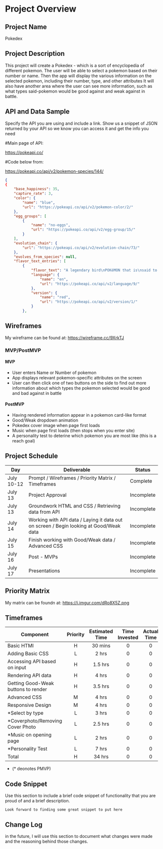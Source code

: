 # Project Overview

## Project Name

Pokedex

## Project Description

This project will create a Pokedex - which is a sort of encyclopedia of different pokemon. The user will be able to select a pokemon based on their number or name.  Then the app will display the various information on the selected pokemon, including their number, type, and other attributes  It will also have another area where the user can see more information, such as what types said-pokemon would be good against and weak against in battle.

## API and Data Sample

Specify the API you are using and include a link. Show us a snippet of JSON returned by your API so we know you can access it and get the info you need

#Main page of API:

https://pokeapi.co/

#Code below from:

https://pokeapi.co/api/v2/pokemon-species/144/

```json
{
{
    "base_happiness": 35,
    "capture_rate": 3,
    "color": {
        "name": "blue",
        "url": "https://pokeapi.co/api/v2/pokemon-color/2/"
    },
    "egg_groups": [
        {
            "name": "no-eggs",
            "url": "https://pokeapi.co/api/v2/egg-group/15/"
        }
    ],
    "evolution_chain": {
        "url": "https://pokeapi.co/api/v2/evolution-chain/73/"
    },
    "evolves_from_species": null,
    "flavor_text_entries": [
        {
            "flavor_text": "A legendary bird\nPOKéMON that is\nsaid to appear to\fdoomed people who\nare lost in icy\nmountains.",
            "language": {
                "name": "en",
                "url": "https://pokeapi.co/api/v2/language/9/"
            },
            "version": {
                "name": "red",
                "url": "https://pokeapi.co/api/v2/version/1/"
            }
        },
```


## Wireframes

My wireframe can be found at: https://wireframe.cc/9XrkTJ

### MVP/PostMVP

#### MVP 

- User enters Name or Number of pokemon
- App displays relevant pokemon-specific attributes on the screen
- User can then click one of two buttons on the side to find out more information about which types the pokemon selected would be good and bad against in battle

#### PostMVP

- Having rendered information appear in a pokemon card-like format
- Good/Weak dropdown animation
- Pokedex cover image when page first loads
- Music when page first loads (then stops when you enter site)
- A personality test to deterine which pokemon you are most like (this is a reach goal)

## Project Schedule

|  Day | Deliverable | Status
|---|---| ---|
|July 10-12| Prompt / Wireframes / Priority Matrix / Timeframes | Complete
|July 13| Project Approval | Incomplete
|July 13| Groundwork HTML and CSS / Retrieving data from API | Incomplete
|July 14| Working with API data / Laying it data out on screen / Begin looking at Good/Weak data | Incomplete
|July 15| Finish working with Good/Weak data / Advanced CSS | Incomplete
|July 16| Post - MVPs | Incomplete
|July 17| Presentations | Incomplete

## Priority Matrix

My matrix can be foundn at: https://i.imgur.com/dRo8X5Z.png

## Timeframes

| Component | Priority | Estimated Time | Time Invested | Actual Time |
| --- | :---: |  :---: | :---: | :---: |
| Basic HTMl | H | 30 mins | 0 | 0 |
| Adding Basic CSS | L | 2 hrs| 0 | 0 |
| Accessing API based on input | H | 1.5 hrs | 0 | 0 |
| Rendering API data | H | 4 hrs | 0| 0 |
| Getting Good-Weak buttons to render | H | 3.5 hrs | 0 | 0 |
| Advanced CSS | M | 4 hrs | 0 | 0 |
| Responsive Design | M | 4 hrs | 0 | 0 |
| *Select by type | L | 3 hrs | 0 | 0 |
| *Coverphoto/Removing Cover Photo | L | 2.5 hrs | 0 | 0 |
| *Music on opening page | L | 2 hrs | 0 | 0 |
| *Personality Test | L | 7 hrs | 0 | 0 |
| Total | H | 34 hrs|0 |0 |
* (* deonotes PMVP)

## Code Snippet

Use this section to include a brief code snippet of functionality that you are proud of and a brief description.  

```
Look forward to finding some great snippet to put here
```

## Change Log
 in the future, I will use this section to document what changes were made and the reasoning behind those changes.  
